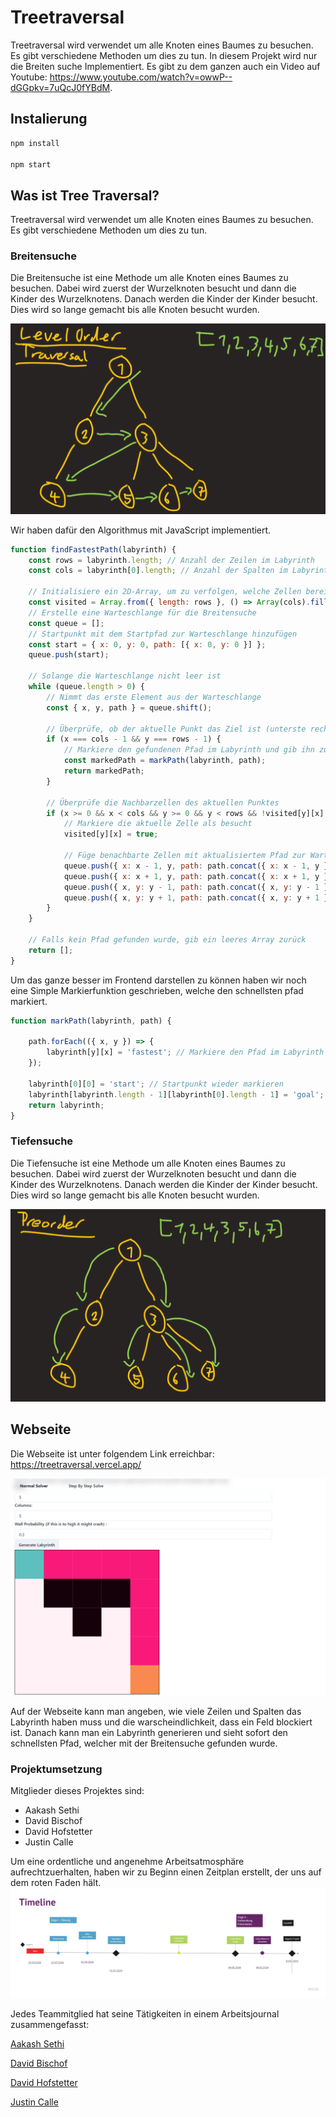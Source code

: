 # Treetraversal

Treetraversal wird verwendet um alle Knoten eines Baumes zu besuchen. Es gibt verschiedene Methoden um dies zu tun. In diesem Projekt wird nur die Breiten suche Implementiert. Es gibt zu dem ganzen auch ein Video auf Youtube: https://www.youtube.com/watch?v=owwP--dGGpkv=7uQcJ0fYBdM.

## Instalierung 

```bash
npm install

npm start
```

## Was ist Tree Traversal?

Treetraversal wird verwendet um alle Knoten eines Baumes zu besuchen. Es gibt verschiedene Methoden um dies zu tun.

### Breitensuche

Die Breitensuche ist eine Methode um alle Knoten eines Baumes zu besuchen. Dabei wird zuerst der Wurzelknoten besucht und dann die Kinder des Wurzelknotens. Danach werden die Kinder der Kinder besucht. Dies wird so lange gemacht bis alle Knoten besucht wurden.

![Breitensuche](/assets/breitensuche.png)


Wir haben dafür den Algorithmus mit JavaScript implementiert.

```js
function findFastestPath(labyrinth) {
    const rows = labyrinth.length; // Anzahl der Zeilen im Labyrinth
    const cols = labyrinth[0].length; // Anzahl der Spalten im Labyrinth

    // Initialisiere ein 2D-Array, um zu verfolgen, welche Zellen bereits besucht wurden
    const visited = Array.from({ length: rows }, () => Array(cols).fill(false));
    // Erstelle eine Warteschlange für die Breitensuche
    const queue = [];
    // Startpunkt mit dem Startpfad zur Warteschlange hinzufügen
    const start = { x: 0, y: 0, path: [{ x: 0, y: 0 }] };
    queue.push(start);

    // Solange die Warteschlange nicht leer ist
    while (queue.length > 0) {
        // Nimmt das erste Element aus der Warteschlange
        const { x, y, path } = queue.shift();

        // Überprüfe, ob der aktuelle Punkt das Ziel ist (unterste rechte Ecke des Labyrinths)
        if (x === cols - 1 && y === rows - 1) {
            // Markiere den gefundenen Pfad im Labyrinth und gib ihn zurück
            const markedPath = markPath(labyrinth, path);
            return markedPath;
        }

        // Überprüfe die Nachbarzellen des aktuellen Punktes
        if (x >= 0 && x < cols && y >= 0 && y < rows && !visited[y][x] && labyrinth[y][x] === 'path') {
            // Markiere die aktuelle Zelle als besucht
            visited[y][x] = true;

            // Füge benachbarte Zellen mit aktualisiertem Pfad zur Warteschlange hinzu
            queue.push({ x: x - 1, y, path: path.concat({ x: x - 1, y }) }); // Bewegung nach links
            queue.push({ x: x + 1, y, path: path.concat({ x: x + 1, y }) }); // Bewegung nach rechts
            queue.push({ x, y: y - 1, path: path.concat({ x, y: y - 1 }) }); // Bewegung nach oben
            queue.push({ x, y: y + 1, path: path.concat({ x, y: y + 1 }) }); // Bewegung nach unten
        }
    }

    // Falls kein Pfad gefunden wurde, gib ein leeres Array zurück
    return [];
}
```

Um das ganze besser im Frontend darstellen zu können haben wir noch eine Simple Markierfunktion geschrieben, welche  den schnellsten pfad markiert. 

```js
function markPath(labyrinth, path) {

    path.forEach(({ x, y }) => {
        labyrinth[y][x] = 'fastest'; // Markiere den Pfad im Labyrinth
    });

    labyrinth[0][0] = 'start'; // Startpunkt wieder markieren
    labyrinth[labyrinth.length - 1][labyrinth[0].length - 1] = 'goal'; // Zielpunkt markieren
    return labyrinth;
}
```
### Tiefensuche

Die Tiefensuche ist eine Methode um alle Knoten eines Baumes zu besuchen. Dabei wird zuerst der Wurzelknoten besucht und dann die Kinder des Wurzelknotens. Danach werden die Kinder der Kinder besucht. Dies wird so lange gemacht bis alle Knoten besucht wurden.

![Tiefensuche](/assets/tiefensuche.png)


## Webseite 

Die Webseite ist unter folgendem Link erreichbar: https://treetraversal.vercel.app/

![Webseite](/assets/webseite.png)

Auf der Webseite kann man angeben, wie viele Zeilen und Spalten das Labyrinth haben muss und die warscheindlichkeit, dass ein Feld blockiert ist. Danach kann man ein Labyrinth generieren und sieht sofort den schnellsten Pfad, welcher mit der Breitensuche gefunden wurde.


### Projektumsetzung  

Mitglieder dieses Projektes sind:

* Aakash Sethi
* David Bischof
* David Hofstetter
* Justin Calle

Um eine ordentliche und angenehme Arbeitsatmosphäre aufrechtzuerhalten, haben wir zu Beginn einen Zeitplan erstellt, der uns auf dem roten Faden hält.
![Zeitplan](/assets/zeitplan.png)

Jedes Teammitglied hat seine Tätigkeiten in einem Arbeitsjournal zusammengefasst:

[Aakash Sethi](https://github.com/DaniDevOfficial/TreeSort-PvBR/blob/main/Journale/AakashSethi.md)

[David Bischof](https://github.com/DaniDevOfficial/TreeSort-PvBR/blob/main/Journale/DavidBischof.md)

[David Hofstetter](https://github.com/DaniDevOfficial/TreeSort-PvBR/blob/main/Journale/DavidHoffstetter.md)

[Justin Calle](https://github.com/DaniDevOfficial/TreeSort-PvBR/blob/main/Journale/JustinCalle.md)


